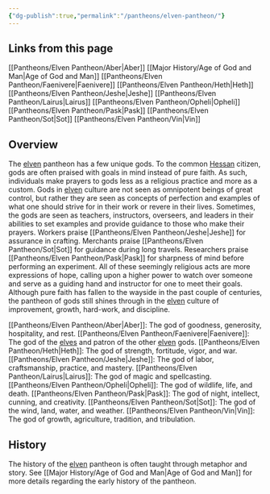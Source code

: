 ```yaml
---
{"dg-publish":true,"permalink":"/pantheons/elven-pantheon/"}
---
```


## Links from this page
[[Pantheons/Elven Pantheon/Aber\|Aber]]
[[Major History/Age of God and Man\|Age of God and Man]]
[[Pantheons/Elven Pantheon/Faenivere\|Faenivere]]
[[Pantheons/Elven Pantheon/Heth\|Heth]]
[[Pantheons/Elven Pantheon/Jeshe\|Jeshe]]
[[Pantheons/Elven Pantheon/Lairus\|Lairus]]
[[Pantheons/Elven Pantheon/Opheli\|Opheli]]
[[Pantheons/Elven Pantheon/Pask\|Pask]]
[[Pantheons/Elven Pantheon/Sot\|Sot]]
[[Pantheons/Elven Pantheon/Vin\|Vin]]
## Overview
The [elven](Snow%20Elf) pantheon has a few unique gods. To the common [Hessan](Hessa) citizen, gods are often praised with goals in mind instead of pure faith. As such, individuals make prayers to gods less as a religious practice and more as a custom. Gods in [elven](Snow%20Elf) culture are not seen as omnipotent beings of great control, but rather they are seen as concepts of perfection and examples of what one should strive for in their work or revere in their lives. Sometimes, the gods are seen as teachers, instructors, overseers, and leaders in their abilities to set examples and provide guidance to those who make their prayers. Workers praise [[Pantheons/Elven Pantheon/Jeshe\|Jeshe]] for assurance in crafting. Merchants praise [[Pantheons/Elven Pantheon/Sot\|Sot]] for guidance during long travels. Researchers praise [[Pantheons/Elven Pantheon/Pask\|Pask]] for sharpness of mind before performing an experiment. All of these seemingly religious acts are more expressions of hope, calling upon a higher power to watch over someone and serve as a guiding hand and instructor for one to meet their goals. Although pure faith has fallen to the wayside in the past couple of centuries, the pantheon of gods still shines through in the [elven](Snow%20Elf) culture of improvement, growth, hard-work, and discipline.

[[Pantheons/Elven Pantheon/Aber\|Aber]]: The god of goodness, generosity, hospitality, and rest.
[[Pantheons/Elven Pantheon/Faenivere\|Faenivere]]: The god of the [elves](Snow%20Elf) and patron of the other [elven](Snow%20Elf) gods.
[[Pantheons/Elven Pantheon/Heth\|Heth]]: The god of strength, fortitude, vigor, and war.
[[Pantheons/Elven Pantheon/Jeshe\|Jeshe]]: The god of labor, craftsmanship, practice, and mastery.
[[Pantheons/Elven Pantheon/Lairus\|Lairus]]: The god of magic and spellcasting.
[[Pantheons/Elven Pantheon/Opheli\|Opheli]]: The god of wildlife, life, and death.
[[Pantheons/Elven Pantheon/Pask\|Pask]]: The god of night, intellect, cunning, and creativity.
[[Pantheons/Elven Pantheon/Sot\|Sot]]: The god of the wind, land, water, and weather.
[[Pantheons/Elven Pantheon/Vin\|Vin]]: The god of growth, agriculture, tradition, and tribulation.
## History
The history of the [elven](Snow%20Elf) pantheon is often taught through metaphor and story. See [[Major History/Age of God and Man\|Age of God and Man]] for more details regarding the early history of the pantheon.
